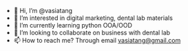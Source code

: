 - 👋 Hi, I’m @vasiatang
- 👀 I’m interested in digital marketing, dental lab materials
- 🌱 I’m currently learning python OOA/OOD
- 💞️ I’m looking to collaborate on business with dental lab
- 📫 How to reach me? Through email vasiatang@gmail.com

<!---
vasiatang/vasiatang is a ✨ special ✨ repository because its `README.md` (this file) appears on your GitHub profile.
You can click the Preview link to take a look at your changes.
--->
